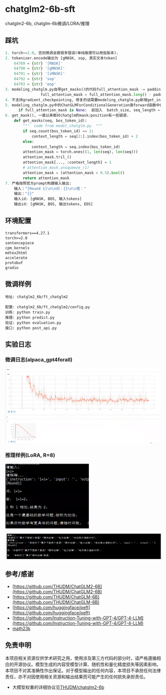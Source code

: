 # chatglm2-6b-sft
chatglm2-6b, chatglm-6b微调/LORA/推理

## 踩坑
```python
1. torch>=2.0, 否则微调会报很多错误(单纯推理可以用低版本);
2. tokenizer.encode输出为 [gMASK, sop, 真实文本token]
    64789 = {str} '[MASK]'
    64790 = {str} '[gMASK]'
    64791 = {str} '[sMASK]'
    64792 = {str} 'sop'
    64793 = {str} 'eop'
3. modeling_chatglm.py自带get_masks()的代码full_attention_mask -= padding_mask.unsqueeze(-1) - 1改为
                full_attention_mask = full_attention_mask.long() - padding_mask.unsqueeze(-1).long() - 1
4. 不支持gradient_checkpointing, 修复的话需要modeling_chatglm.py新增get_input_embeddings, set_input_embeddings;
5. modeling_chatglm.py中的ChatGLMForConditionalGeneration类forward函数中的
      if full_attention_mask is None:  前加入  batch_size, seq_length = input_ids.shape
6. get_mask(), 一直以来都对chatglm的mask/position有一些疑惑;
    def get_masks(seq, bos_token_id):
        """  code from model_chatglm.py  """
        if seq.count(bos_token_id) == 2:
            context_length = seq[2:].index(bos_token_id) + 2
        else:
            context_length = seq.index(bos_token_id)
        attention_mask = torch.ones((1, len(seq), len(seq)))
        attention_mask.tril_()
        attention_mask[..., :context_length] = 1
        # attention_mask.unsqueeze_(1)
        attention_mask = (attention_mask < 0.5).bool()
        return attention_mask
7. 严格按照官方prompt构建输入输出:
    输入："[Round 1]\n\n问：{}\n\n答："
    输出："{}"
    输入id: [gMASK, BOS, 输入tokens]
    输出id: [gMASK, BOS, 输出tokens, EOS]
```

## 环境配置
```shell
transformers==4.27.1
torch>=2.0
sentencepiece
cpm_kernels
mdtex2html
accelerate
protobuf
gradio
```

## 微调样例
```shell
地址: chatglm2_6b/ft_chatglm2

配置: chatglm2_6b/ft_chatglm2/config.py
训练: python train.py
推理: python predict.py
验证: python evaluation.py
接口: python post_api.py
```

## 实验日志
### 微调日志(alpaca_gpt4forall)

![chatglm2_6b/loss_gpt4forall_alpaca.png](chatglm2_6b/loss_gpt4forall_alpaca.png)

### 推理样例(LoRA, R=8)

![chatglm2_6b/predict_sample_1.png](chatglm2_6b/predict_sample_1.png)

![chatglm2_6b/predict_sample_2.png](chatglm2_6b/predict_sample_2.png)


## 参考/感谢
 - [https://github.com/THUDM/ChatGLM2-6B](https://github.com/THUDM/ChatGLM2-6B)
 - [https://github.com/THUDM/ChatGLM-6B](https://github.com/THUDM/ChatGLM-6B)
 - [https://github.com/huggingface/peft](https://github.com/huggingface/peft)
 - [https://github.com/Instruction-Tuning-with-GPT-4/GPT-4-LLM](https://github.com/Instruction-Tuning-with-GPT-4/GPT-4-LLM)
 - [math23k](https://aclanthology.org/D17-1088)

## 免责申明
本项目相关资源仅供学术研究之用，使用涉及第三方代码的部分时，请严格遵循相应的开源协议。模型生成的内容受模型计算、随机性和量化精度损失等因素影响，本项目不对其准确性作出保证。对于模型输出的任何内容，本项目不承担任何法律责任，亦不对因使用相关资源和输出结果而可能产生的任何损失承担责任。
 - 大模型权重的详细协议见[THUDM/chatglm2-6b](https://github.com/THUDM/ChatGLM2-6B)
